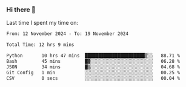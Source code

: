 ### Hi there 👋

<!--
**Grav1tum/Grav1tum** is a ✨ _special_ ✨ repository because its `README.md` (this file) appears on your GitHub profile.

Here are some ideas to get you started:

- 🔭 I’m currently working on ...
- 🌱 I’m currently learning ...
- 👯 I’m looking to collaborate on ...
- 🤔 I’m looking for help with ...
- 💬 Ask me about ...
- 📫 How to reach me: ...
- 😄 Pronouns: ...
- ⚡ Fun fact: ...
-->
Last time I spent my time on:
<!--START_SECTION:waka-->

```txt
From: 12 November 2024 - To: 19 November 2024

Total Time: 12 hrs 9 mins

Python       10 hrs 47 mins  ██████████████████████▒░░   88.71 %
Bash         45 mins         █▓░░░░░░░░░░░░░░░░░░░░░░░   06.28 %
JSON         34 mins         █▒░░░░░░░░░░░░░░░░░░░░░░░   04.68 %
Git Config   1 min           ░░░░░░░░░░░░░░░░░░░░░░░░░   00.25 %
CSV          0 secs          ░░░░░░░░░░░░░░░░░░░░░░░░░   00.04 %
```

<!--END_SECTION:waka-->
